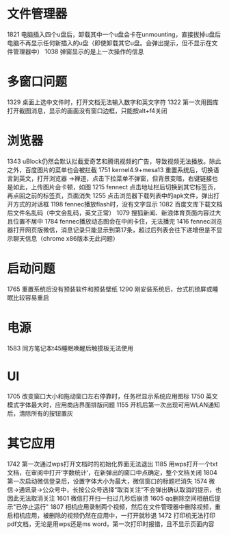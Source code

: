 # 文件管理器
1821 电脑插入四个u盘后，卸载其中一个u盘会卡在unmounting，直接拔掉u盘后电脑不再显示任何新插入的u盘（即使卸载其它u盘。会弹出提示，但不显示在文件管理器中）
1038 弹窗显示的是上一次操作的信息

# 多窗口问题
1329 桌面上选中文件时，打开文档无法输入数字和英文字符
1322 第一次用图库打开截图消息，显示的画面没有窗口边框，只能按alt+f4关闭



# 浏览器
1343 uBlock仍然会默认拦截爱奇艺和腾讯视频的广告，导致视频无法播放。除此之外，百度图片的菜单也会被拦截
1751 kernel4.9+mesa13 重置系统后，切换语言到英文，打开浏览器 ->禅道，点击下拉菜单不弹窗，但背景变暗，右键链接也是如此，上传图片会卡顿，如图
1215 fennect 点击地址栏后切换到其它标签页，再点回之前的标签页，页面消失
1255 点击浏览器下载列表中的apk文件，弹出打开方式的对话框
1198 fennec播放flash时，没有文字显示
1082 百度文库下载文档后文件名乱码（中文会乱码，英文正常）
1079 搜狐新闻、新浪体育页面内容过大且位置不居中
1784 fennec播放动态图会在中间卡住，无法播完
1416 fennec浏览器打开网页版微信，消息记录只能显示到第17条，超过后列表会往下递增但是不显示聊天信息（chrome x86版本无此问题）


# 启动问题
1765 重置系统后没有预装软件和预装壁纸
1290 刚安装系统后，台式机锁屏或睡眠比较容易重启

# 电源
1583 同方笔记本t45睡眠唤醒后触摸板无法使用

# UI
1705 改变窗口大小和拖动窗口左右停靠时，任务栏显示系统应用图标
1750 英文模式字体最大时，应用商店界面排版问题
1155 开机后第一次出现可用WLAN通知后，清除所有的按钮置灰

# 其它应用
1742 第一次通过wps打开文档时的初始化界面无法退出
1185 用wps打开一个txt文档，在审阅中打开‘字数统计‘，在新弹出的窗口中点确定，整个文档关闭
1804 第一次启动微信登录后，设置字体大小为最大，微信窗口的标题栏消失
1574 微信->通讯录->公众号中，长按公众号选择“取消关注“不会弹出确认取消的提示，也因此无法取消关注
1601 微信打开扫一扫过几秒后崩溃
1605 qq删除空间相册后提示"已停止运行"
1807 相机应用录制两个视频，然后在文件管理器中删除视频，重启相机应用，被删除的视频仍然在应用中，一打开就秒退
1472 打印机无法打印pdf文档，无论是用wps还是ms word，第一次打印时报错，且不显示页面内容
